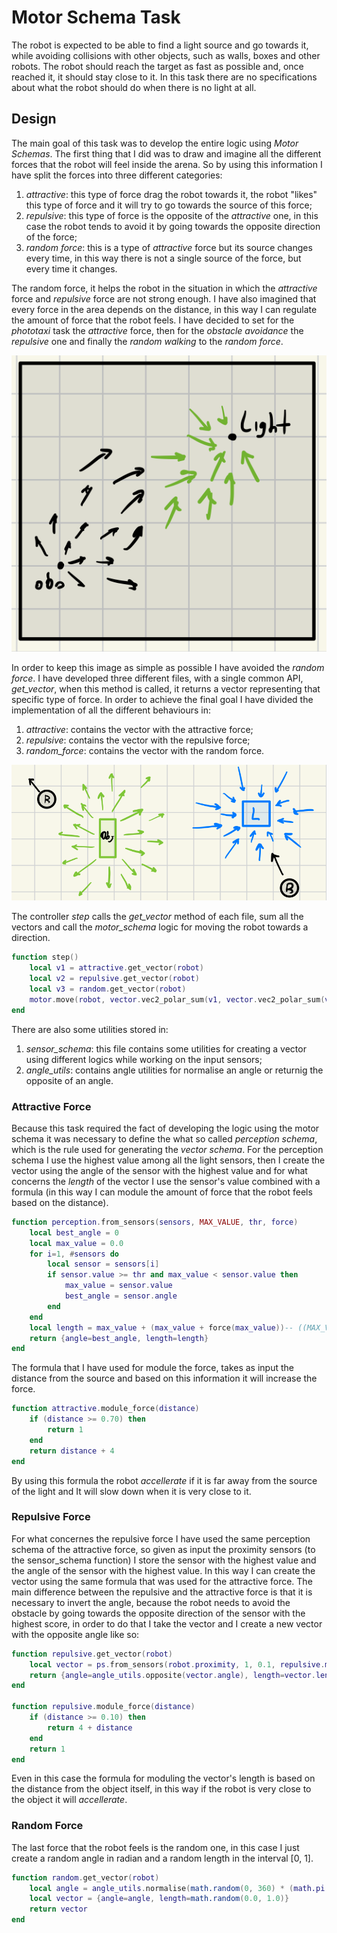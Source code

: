 # Motor Schema Task
The robot is expected to be able to find a light source and go towards it, while avoiding collisions with other objects, such as walls, boxes and other robots. The robot should reach the target as fast as possible and, once reached it, it should stay close to it. In this task there are no specifications about what the robot should do when there is no light at all.

## Design
The main goal of this task was to develop the entire logic using *Motor Schemas*. The first thing that I did was to draw and imagine all the different forces that the robot will feel inside the arena. So by using this information I have split the forces into three different categories:
1. *attractive*: this type of force drag the robot towards it, the robot "likes" this type of force and it will try to go towards the source of this force;
2. *repulsive*: this type of force is the opposite of the *attractive* one, in this case the robot tends to avoid it by going towards the opposite direction of the force;
3. *random force*: this is a type of *attractive* force but its source changes every time, in this way there is not a single source of the force, but every time it changes.

The random force, it helps the robot in the situation in which the *attractive* force and *repulsive* force are not strong enough. I have also imagined that every force in the area depends on the distance, in this way I can regulate the amount of force that the robot feels. I have decided to set for the *phototaxi* task the *attractive* force, then for the *obstacle avoidance* the *repulsive* one and finally the *random walking* to the *random force*.

![title](images/Lab04.jpeg.png)

In order to keep this image as simple as possible I have avoided the *random force*.
I have developed three different files, with a single common API, *get_vector*, when this method is called, it returns a vector representing that specific type of force. In order to achieve the final goal I have divided the implementation of all the different behaviours in:
1. *attractive*: contains the vector with the attractive force;
2. *repulsive*: contains the vector with the repulsive force;
3. *random_force*: contains the vector with the random force.

![forces](./images/forces.png)

The controller *step* calls the *get_vector* method of each file, sum all the vectors and call the *motor_schema* logic for moving the robot towards a direction.

```lua
function step()
	local v1 = attractive.get_vector(robot)
	local v2 = repulsive.get_vector(robot)
	local v3 = random.get_vector(robot)
	motor.move(robot, vector.vec2_polar_sum(v1, vector.vec2_polar_sum(v2, v3)))
end
```

There are also some utilities stored in:
1. *sensor_schema*: this file contains some utilities for creating a vector using different logics while working on the input sensors;
2. *angle_utils*: contains angle utilities for normalise an angle or returnig the opposite of an angle.



### Attractive Force
Because this task required the fact of developing the logic using the motor schema it was necessary to define the what so called *perception schema*, which is the rule used for generating the *vector schema*. For the perception schema I use the highest value among all the light sensors, then I create the vector using the angle of the sensor with the highest value and for what concerns the *length* of the vector I use the sensor's value combined with a formula (in this way I can module the amount of force that the robot feels based on the distance).

```lua
function perception.from_sensors(sensors, MAX_VALUE, thr, force)
    local best_angle = 0
    local max_value = 0.0
    for i=1, #sensors do
        local sensor = sensors[i]
        if sensor.value >= thr and max_value < sensor.value then
            max_value = sensor.value
            best_angle = sensor.angle
        end
    end
    local length = max_value + (max_value + force(max_value))-- ((MAX_VALUE - max_value) / MAX_VALUE) * force(max_value)
    return {angle=best_angle, length=length}
end
```

The formula that I have used for module the force, takes as input the distance from the source and based on this information it will increase the force.

```lua
function attractive.module_force(distance)
	if (distance >= 0.70) then
		return 1
	end
	return distance + 4
end
```

By using this formula the robot *accellerate* if it is far away from the source of the light and It will slow down when it is very close to it.

### Repulsive Force
For what concernes the repulsive force I have used the same perception schema of the attractive force, so given as input the proximity sensors (to the sensor_schema function) I store the sensor with the highest value and the angle of the sensor with the highest value. In this way I can create the vector using the same formula that was used for the attractive force. The main difference between the repulsive and the attractive force is that it is necessary to invert the angle, because the robot needs to avoid the obstacle by going towards the opposite direction of the sensor with the highest score, in order to do that I take the vector and I create a new vector with the opposite angle like so:

```lua
function repulsive.get_vector(robot)
	local vector = ps.from_sensors(robot.proximity, 1, 0.1, repulsive.module_force)
	return {angle=angle_utils.opposite(vector.angle), length=vector.length}
end

function repulsive.module_force(distance)
	if (distance >= 0.10) then
		return 4 + distance
	end
	return 1
end
```
Even in this case the formula for moduling the vector's length is based on the distance from the object itself, in this way if the robot is very close to the object it will *accellerate*.

### Random Force
The last force that the robot feels is the random one, in this case I just create a random angle in radian and a random length in the interval [0, 1].


```lua
function random.get_vector(robot)
    local angle = angle_utils.normalise(math.random(0, 360) * (math.pi / 180))
    local vector = {angle=angle, length=math.random(0.0, 1.0)}
    return vector
end
```